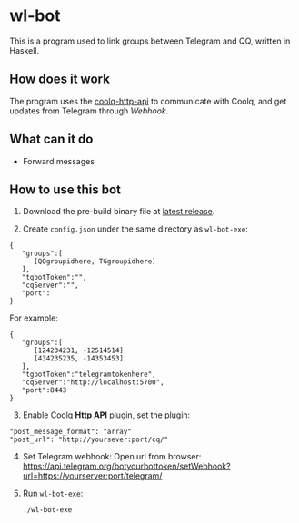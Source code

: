 # wl-bot

This is a program used to link groups between Telegram and QQ, written in Haskell.

## How does it work

The program uses the [coolq-http-api](https://github.com/richardchien/coolq-http-api) to communicate with Coolq, and get updates from Telegram through _Webhook_.

## What can it do

- Forward messages

## How to use this bot

1. Download the pre-build binary file at [latest release](https://github.com/Nutr1t07/wl-bot/releases/latest).

2. Create `config.json` under the same directory as `wl-bot-exe`:
  ```
  {
     "groups":[
        [QQgroupidhere, TGgroupidhere]
     ],
     "tgbotToken":"",
     "cqServer":"",
     "port":
  }
  ```
  For example:
  ```
  {
     "groups":[
        [124234231, -12514514]
        [434235235, -14353453]
     ],
     "tgbotToken":"telegramtokenhere",
     "cqServer":"http://localhost:5700",
     "port":8443
  }
  ```
3. Enable Coolq **Http API** plugin, set the plugin:
  ```
  "post_message_format": "array"
  "post_url": "http://yoursever:port/cq/"
  ```
  
4. Set Telegram webhook:
   Open url from browser: https://api.telegram.org/botyourbottoken/setWebhook?url=https://yourserver:port/telegram/
   
5. Run `wl-bot-exe`:
   ```
   ./wl-bot-exe
   ```
